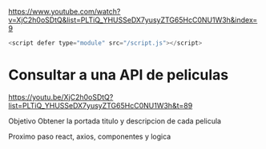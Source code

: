 https://www.youtube.com/watch?v=XjC2h0oSDtQ&list=PLTiQ_YHUSSeDX7yusyZTG65HcC0NU1W3h&index=9

```js
<script defer type="module" src="/script.js"></script>
```

# Consultar a una API de peliculas

https://youtu.be/XjC2h0oSDtQ?list=PLTiQ_YHUSSeDX7yusyZTG65HcC0NU1W3h&t=89

Objetivo
Obtener la portada titulo y descripcion de cada pelicula

Proximo paso react, axios, componentes y logica